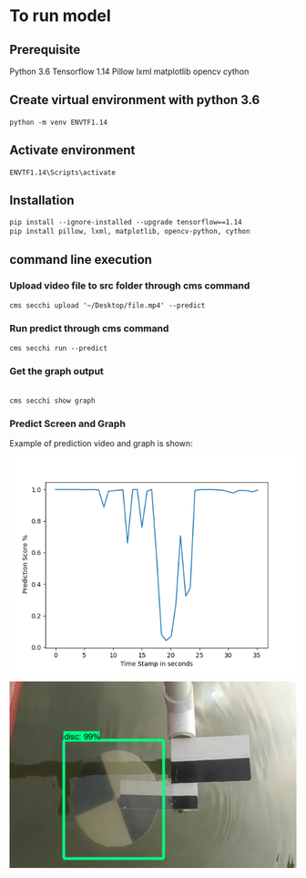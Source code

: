 # To run model

## Prerequisite

Python 3.6
Tensorflow 1.14
Pillow
lxml
matplotlib
opencv
cython

## Create virtual environment with python 3.6

```
python -m venv ENVTF1.14
``` 

## Activate environment

```
ENVTF1.14\Scripts\activate

```
## Installation

```
pip install --ignore-installed --upgrade tensorflow==1.14
pip install pillow, lxml, matplotlib, opencv-python, cython

```

## command line execution

### Upload video file to src folder through cms command

```
cms secchi upload '~/Desktop/file.mp4' --predict
```

### Run predict through cms command

```
cms secchi run --predict
```

### Get the graph output

```

cms secchi show graph

```

### Predict Screen and Graph

Example of prediction video and graph is shown:

![Output Graph](image/mygraph.png) 

![Predictor Output Image](image/Predictor_Image.png)